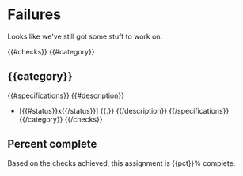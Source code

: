 # Failures

Looks like we've still got some stuff to work on.

{{#checks}}
{{#category}}
## {{category}}
{{#specifications}}
{{#description}}
- [{{#status}}x{{/status}}] {{.}}
{{/description}}
{{/specifications}}
{{/category}}
{{/checks}}

## Percent complete

Based on the checks achieved, this assignment is {{pct}}% complete.
